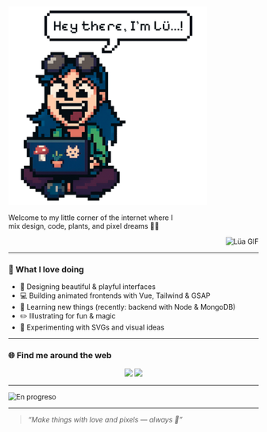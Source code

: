 <p align="left">
  <img src="Lu.gif" alt="Lüa" width="400" />
</p>
<p align="left">
  Welcome to my little corner of the internet where I <br>
  mix design, code, plants, and pixel dreams 🌿✨
</p>

<p align="right">
  <img src="https://media0.giphy.com/media/v1.Y2lkPTc5MGI3NjExMjNodW92ODV3cGRnaGw5aGdiazJuNTRpZW1wMmdvbTh1MGt2MGEzMSZlcD12MV9pbnRlcm5hbF9naWZfYnlfaWQmY3Q9cw/Sz5CtYwbIAdNfrtXcy/giphy.gif" alt="Lüa GIF" width="200"/>
</p>

---

### 🎨 What I love doing

- 🌱 Designing beautiful & playful interfaces
- 💻 Building animated frontends with Vue, Tailwind & GSAP
- 🧠 Learning new things (recently: backend with Node & MongoDB)
- ✏️ Illustrating for fun & magic
- 🧪 Experimenting with SVGs and visual ideas

---

### 🌐 Find me around the web

<p align="center">
    <a href="https://www.linkedin.com/in/lua-ackermann-18014a355/)"><img src="https://img.shields.io/badge/LinkedIn-0A66C2?style=for-the-badge&logo=linkedin&logoColor=white" /></a>
  <a href="https://tusitioweb.com](https://portafolio-eight-topaz-17.vercel.app/)"><img src="https://img.shields.io/badge/Portfolio-000000?style=for-the-badge&logo=vercel&logoColor=white" /></a>
  <!-- Agrega más si quieres: Behance, Instagram, etc. -->
</p>

---


![En progreso](https://raw.githubusercontent.com/tu-usuario/tu-repo/main/ruta/de/tu-imagen.gif)


---

> *“Make things with love and pixels — always 🌸”*
